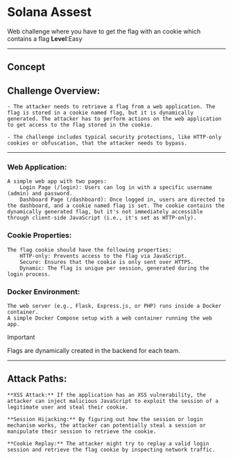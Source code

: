 # Solana Assest

Web challenge where you have to get the flag with an cookie which contains a flag **Level**:Easy

---

## Concept 

## Challenge Overview:

    - The attacker needs to retrieve a flag from a web application. The flag is stored in a cookie named flag, but it is dynamically generated. The attacker has to perform actions on the web application to get access to the flag stored in the cookie.

    - The challenge includes typical security protections, like HTTP-only cookies or obfuscation, that the attacker needs to bypass.

---

### Web Application:

    A simple web app with two pages:
        Login Page (/login): Users can log in with a specific username (admin) and password.
        Dashboard Page (/dashboard): Once logged in, users are directed to the dashboard, and a cookie named flag is set. The cookie contains the dynamically generated flag, but it's not immediately accessible through client-side JavaScript (i.e., it's set as HTTP-only).

### Cookie Properties:

    The flag cookie should have the following properties:
        HTTP-only: Prevents access to the flag via JavaScript.
        Secure: Ensures that the cookie is only sent over HTTPS.
        Dynamic: The flag is unique per session, generated during the login process.

### Docker Environment:

    The web server (e.g., Flask, Express.js, or PHP) runs inside a Docker container.
    A simple Docker Compose setup with a web container running the web app.

> [!IMPORTANT]
> Flags are dynamically created in the backend for each team.

---


## Attack Paths:

    **XSS Attack:** If the application has an XSS vulnerability, the attacker can inject malicious JavaScript to exploit the session of a legitimate user and steal their cookie.

    **Session Hijacking:** By figuring out how the session or login mechanism works, the attacker can potentially steal a session or manipulate their session to retrieve the cookie.

    **Cookie Replay:** The attacker might try to replay a valid login session and retrieve the flag cookie by inspecting network traffic.

